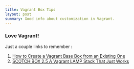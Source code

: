 ```yaml
---
title: Vagrant Box Tips
layout: post
summary: Good info about customization in Vagrant.
---
```


### Love Vagrant!

Just a couple links to remember : 

1. [How to Create a Vagrant Base Box from an Existing One](https://scotch.io/tutorials/how-to-create-a-vagrant-base-box-from-an-existing-one)
1. [SCOTCH BOX 2.5 A Vagrant LAMP Stack That Just Works](https://box.scotch.io)